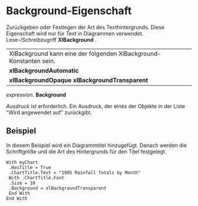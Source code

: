 
# Background-Eigenschaft

Zurückgeben oder Festlegen der Art des Texthintergrunds. Diese Eigenschaft wird nur für Text in Diagrammen verwendet. Lese-/Schreibzugriff 
 **XlBackground**
 .


||
|:-----|
|XlBackground kann eine der folgenden XlBackground-Konstanten sein.|
|**xlBackgroundAutomatic**|
|**xlBackgroundOpaque** **xlBackgroundTransparent**|

 _expression_. **Background**

 _Ausdruck_ ist erforderlich. Ein Ausdruck, der eines der Objekte in der Liste "Wird angewendet auf" zurückgibt.

## Beispiel

In diesem Beispiel wird ein Diagrammtitel hinzugefügt. Danach werden die Schriftgröße und die Art des Hintergrunds für den Titel festgelegt.


```
With myChart 
 .HasTitle = True 
 .ChartTitle.Text = "1995 Rainfall Totals by Month" 
 With .ChartTitle.Font 
 .Size = 10 
 .Background = xlBackgroundTransparent 
 End With 
End With
```

